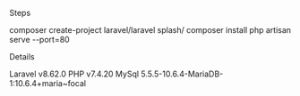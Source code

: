 Steps

composer create-project laravel/laravel splash/
composer install
php artisan serve --port=80

Details

Laravel v8.62.0
PHP v7.4.20
MySql 5.5.5-10.6.4-MariaDB-1:10.6.4+maria~focal